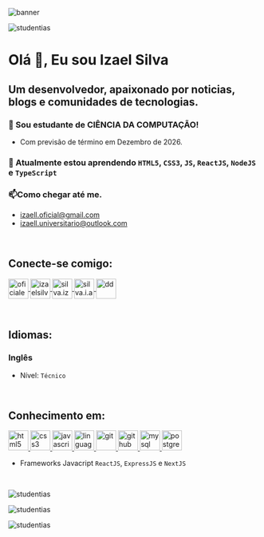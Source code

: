 ![banner](https://raw.githubusercontent.com/studentias/studentias/main/images/ciencia-computacao.jpg?raw=true)

<p
    align="left"
>
    <img
        src="https://komarev.com/ghpvc/?username=studentias&label=Visualizac%C3%B5es%20do%20perfil&color=0e75b6&style=flat"
        alt="studentias"
    />
</p>

# Olá 👋, Eu sou Izael Silva
## Um desenvolvedor, apaixonado por noticias, blogs e comunidades de tecnologias.

### 🔭 Sou estudante de **CIÊNCIA DA COMPUTAÇÃO!**
- Com previsão de término em Dezembro de 2026.

### 🌱 Atualmente estou aprendendo ``HTML5``, ``CSS3``, ``JS``, ``ReactJS``, ``NodeJS`` e ``TypeScript``
### 📫Como chegar até me.
- izaell.oficial@gmail.com
- izaell.universitario@outlook.com

<br>

## Conecte-se comigo:
<p align="left">
    <a
        href="https://twitter.com/oficialemunah"
        target="_blank"
        title="Twitter"
    >
        <img
            align="center"
            src="https://cdn2.iconfinder.com/data/icons/social-media-2285/512/1_Twitter3_colored_svg-256.png"
            alt="oficialemunah"
            height="40"
            width="40"
        />
    </a>
    <a
        href="https://linkedin.com/in/izaelsilva"
        target="_blank"
        title="Linkedin"
    >
        <img
            align="center"
            src="https://cdn2.iconfinder.com/data/icons/social-media-2285/512/1_Linkedin_unofficial_colored_svg-256.png"
            alt="izaelsilva"
            height="40"
            width="40"
        />
    </a>
    <a
        href="https://fb.com/silva.izael.a"
        target="_blank"
        title="Facebook"
    >
        <img
            align="center"
            src="https://cdn1.iconfinder.com/data/icons/social-media-2285/512/Colored_Facebook3_svg-256.png"
            alt="silva.izael.a"
            height="40"
            width="40"
        />
    </a>
    <a
        href="https://instagram.com/silva.i.a"
        target="_blank"
        title="Instagram"
    >
        <img
            align="center"
            src="https://cdn2.iconfinder.com/data/icons/social-media-applications/64/social_media_applications_3-instagram-256.png"
            alt="silva.i.a"
            height="40"
            width="40"
        />
    </a>
    <a
        href="https://www.youtube.com/channel/UCRFtQJA1HHrcEMyBG_qVRRw"
        target="_blank"
        title="Youtube"
    >
        <img
            align="center"
            src="https://cdn0.iconfinder.com/data/icons/social-flat-rounded-rects/512/youtube_v2-256.png"
            alt="dd"
            height="40"
            width="40"
        />
    </a>
</p>

<br>

## Idiomas:
### Inglês
- Nível: ``Técnico``

<br>

## Conhecimento em:
<p align="left">
    <a
        href="https://www.w3.org/html/"
        target="_blank"
        rel="noreferrer"
        title="HTML5"
    >
        <img
            src="https://raw.githubusercontent.com/studentias/studentias/main/images/html5.png"
            alt="html5"
            width="40"
            height="40"
        />
    </a>
    <a
        href="https://www.w3schools.com/css/"
        target="_blank"
        rel="noreferrer"
        title="CSS3"
    >
        <img
            src="https://raw.githubusercontent.com/studentias/studentias/main/images/css3.png"
            alt="css3"
            width="40"
            height="40"
        />
    </a>
    <a
        href="https://developer.mozilla.org/en-US/docs/Web/JavaScript"
        target="_blank"
        rel="noreferrer"
        title="JavaScript"
    >
        <img
            src="https://raw.githubusercontent.com/studentias/studentias/main/images/javascript.png"
            alt="javascript"
            width="40"
            height="40"
        />
    </a>
    <a
        href="https://pt.wikipedia.org/wiki/C_(linguagem_de_programa%C3%A7%C3%A3o)"
        target="_blank"
        rel="noreferrer"
        title="Linguagem C"
    >
        <img
            src="https://raw.githubusercontent.com/studentias/studentias/main/images/c.png"
            alt="linguagem c"
            width="40"
            height="40"
        />
    </a>
    <a
        href="https://git-scm.com/"
        target="_blank"
        rel="noreferrer"
        title="Git"
    >
        <img
            src="https://raw.githubusercontent.com/studentias/studentias/main/images/git.png"
            alt="git"
            width="40"
            height="40"
        />
    </a>
    <a
        href="https://github.com/"
        target="_blank"
        rel="noreferrer"
        title="Github"
    >
        <img
            src="https://raw.githubusercontent.com/studentias/studentias/main/images/github.png"
            alt="github"
            width="40"
            height="40"
        />
    </a>
    <a
        href="https://www.mysql.com/"
        target="_blank"
        rel="noreferrer"
        title="MySQL"
    >
        <img
            src="https://raw.githubusercontent.com/studentias/studentias/main/images/mysql.png"
            alt="mysql"
            width="40"
            height="40"
        />
    </a>
    <a
        href="https://www.postgresql.org"
        target="_blank"
        rel="noreferrer"
        title="PostgresSQL"
    >
        <img
            src="https://raw.githubusercontent.com/studentias/studentias/main/images/postgres.png"
            alt="postgresql"
            width="40"
            height="40"
        />
    </a>
</p>

- Frameworks Javacript ``ReactJS``, ``ExpressJS`` e ``NextJS``

<br>

<p>
    <img
        align="center"
        src="https://github-readme-stats.vercel.app/api/top-langs?username=studentias&show_icons=true&theme=dark&locale=pt-br&layout=compact"
        alt="studentias"
    />
</p>

<p>
    <img
        align="center"
        src="https://github-readme-stats.vercel.app/api?username=studentias&show_icons=true&theme=dark&locale=pt-br"
        alt="studentias"
    />
</p>

<p>
    <img
        align="center"
        src="https://github-readme-streak-stats.herokuapp.com/?user=studentias&theme=dark"
        alt="studentias"
    />
</p>
